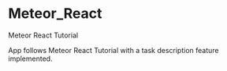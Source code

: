 # Meteor_React
Meteor React Tutorial

App follows Meteor React Tutorial with a task description feature implemented.
